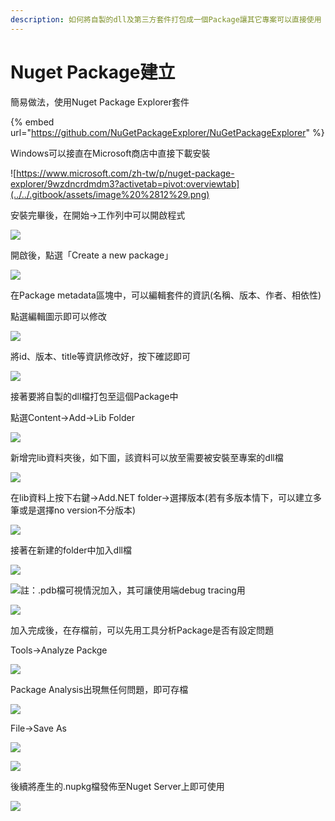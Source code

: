 ```yaml
---
description: 如何將自製的dll及第三方套件打包成一個Package讓其它專案可以直接使用
---
```


# Nuget Package建立

簡易做法，使用Nuget Package Explorer套件

{% embed url="https://github.com/NuGetPackageExplorer/NuGetPackageExplorer" %}

Windows可以接直在Microsoft商店中直接下載安裝

![https://www.microsoft.com/zh-tw/p/nuget-package-explorer/9wzdncrdmdm3?activetab=pivot:overviewtab](../../.gitbook/assets/image%20%2812%29.png)

安裝完畢後，在開始→工作列中可以開啟程式

![](../../.gitbook/assets/image%20%2829%29.png)

開啟後，點選「Create a new package」

![](../../.gitbook/assets/image%20%28236%29.png)

在Package metadata區塊中，可以編輯套件的資訊\(名稱、版本、作者、相依性\)

點選編輯圖示即可以修改

![](../../.gitbook/assets/image%20%2873%29.png)

將id、版本、title等資訊修改好，按下確認即可

![](../../.gitbook/assets/image%20%2894%29.png)

接著要將自製的dll檔打包至這個Package中

點選Content→Add→Lib Folder

![](../../.gitbook/assets/image%20%2810%29.png)

新增完lib資料夾後，如下圖，該資料可以放至需要被安裝至專案的dll檔

![](../../.gitbook/assets/image%20%2851%29.png)

在lib資料上按下右鍵→Add.NET folder→選擇版本\(若有多版本情下，可以建立多筆或是選擇no version不分版本\)

![](../../.gitbook/assets/image%20%2895%29.png)

接著在新建的folder中加入dll檔

![](../../.gitbook/assets/image%20%2839%29.png)

![&#x8A3B;&#xFF1A;.pdb&#x6A94;&#x53EF;&#x8996;&#x60C5;&#x6CC1;&#x52A0;&#x5165;&#xFF0C;&#x5176;&#x53EF;&#x8B93;&#x4F7F;&#x7528;&#x7AEF;debug tracing&#x7528;](../../.gitbook/assets/image%20%28124%29.png)

![](../../.gitbook/assets/image%20%28180%29.png)

加入完成後，在存檔前，可以先用工具分析Package是否有設定問題

Tools→Analyze Packge

![](../../.gitbook/assets/image%20%2899%29.png)

Package Analysis出現無任何問題，即可存檔

![](../../.gitbook/assets/image%20%28187%29.png)

File→Save As

![](../../.gitbook/assets/image%20%286%29.png)

![](../../.gitbook/assets/image%20%28118%29.png)

後續將產生的.nupkg檔發佈至Nuget Server上即可使用

![](../../.gitbook/assets/image%20%2879%29.png)

